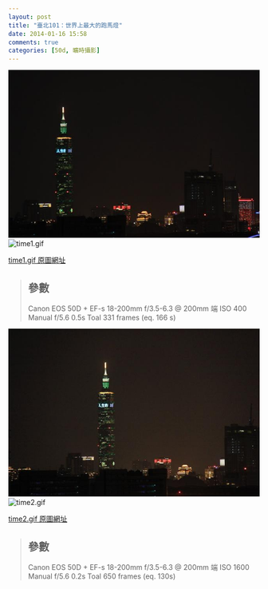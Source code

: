 ```yaml
---
layout: post
title: "臺北101：世界上最大的跑馬燈"
date: 2014-01-16 15:58
comments: true
categories: [50d, 曠時攝影]
---
```


![_MG_0538.jpg](/assets/img/YcXL281URGCjSAJW1hhg__MG_0538.jpg)<!--more-->
![time1.gif](http://m99.nthu.edu.tw/~s9966517/time1.gif)

[time1.gif 原圖網址](http://m99.nthu.edu.tw/~s9966517/time1.gif "臺北101跑馬燈 gif")

> ## 參數
> Canon EOS 50D + EF-s 18-200mm f/3.5-6.3 @ 200mm 端
> ISO 400
> Manual 
> f/5.6
> 0.5s
> Toal 331 frames (eq. 166 s)



![_MG_1182.jpg](/assets/img/wdeV87e6RfWnXXEmi7WI__MG_1182.jpg)
![time2.gif](http://m99.nthu.edu.tw/~s9966517/time2.gif)

[time2.gif 原圖網址](http://m99.nthu.edu.tw/~s9966517/time2.gif "臺北101跑馬燈 gif")

> ## 參數
> Canon EOS 50D + EF-s 18-200mm f/3.5-6.3 @ 200mm 端
> ISO 1600
> Manual 
> f/5.6
> 0.2s
> Toal 650 frames (eq. 130s)